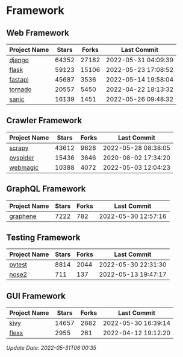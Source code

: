 # Framework

## Web Framework
| Project Name | Stars | Forks | Last Commit |
| ------------ | ----- | ----- | ----------- |
| [django](https://github.com/django/django) | 64352 | 27182 | 2022-05-31 04:09:39 |
| [flask](https://github.com/pallets/flask) | 59123 | 15106 | 2022-05-23 17:08:52 |
| [fastapi](https://github.com/tiangolo/fastapi) | 45687 | 3536 | 2022-05-14 19:58:04 |
| [tornado](https://github.com/tornadoweb/tornado) | 20557 | 5450 | 2022-04-22 18:13:32 |
| [sanic](https://github.com/sanic-org/sanic) | 16139 | 1451 | 2022-05-26 09:48:32 |

## Crawler Framework
| Project Name | Stars | Forks | Last Commit |
| ------------ | ----- | ----- | ----------- |
| [scrapy](https://github.com/scrapy/scrapy) | 43612 | 9628 | 2022-05-28 08:38:05 |
| [pyspider](https://github.com/binux/pyspider) | 15436 | 3646 | 2020-08-02 17:34:20 |
| [webmagic](https://github.com/code4craft/webmagic) | 10388 | 4072 | 2022-05-03 12:04:23 |

## GraphQL Framework
| Project Name | Stars | Forks | Last Commit |
| ------------ | ----- | ----- | ----------- |
| [graphene](https://github.com/graphql-python/graphene) | 7222 | 782 | 2022-05-30 12:57:16 |

## Testing Framework
| Project Name | Stars | Forks | Last Commit |
| ------------ | ----- | ----- | ----------- |
| [pytest](https://github.com/pytest-dev/pytest) | 8814 | 2044 | 2022-05-30 22:31:30 |
| [nose2](https://github.com/nose-devs/nose2) | 711 | 137 | 2022-05-13 19:47:17 |

## GUI Framework
| Project Name | Stars | Forks | Last Commit |
| ------------ | ----- | ----- | ----------- |
| [kivy](https://github.com/kivy/kivy) | 14657 | 2882 | 2022-05-30 16:39:14 |
| [flexx](https://github.com/flexxui/flexx) | 2955 | 261 | 2022-04-12 19:12:20 |

*Update Date: 2022-05-31T06:00:35*